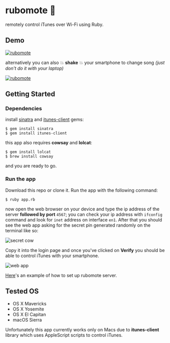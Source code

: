 # rubomote :musical_note:

remotely control iTunes over Wi-Fi using Ruby.

## Demo

[![rubomote](https://thumbs.gfycat.com/FakeDistantBorderterrier-size_restricted.gif)](https://gfycat.com/FakeDistantBorderterrier)

alternatively you can also :boom: **shake** :boom: your smartphone to change song *(just don't do it with your laptop)*

[![rubomote](https://thumbs.gfycat.com/LinearFeistyIndigowingedparrot-size_restricted.gif)](https://gfycat.com/LinearFeistyIndigowingedparrot)

## Getting Started
### Dependencies

install [sinatra](http://www.sinatrarb.com/) and [itunes-client](https://github.com/katsuma/itunes-client) gems:

```
$ gem install sinatra
$ gem install itunes-client
```

this app also requires **cowsay** and **lolcat**:

```
$ gem install lolcat
$ brew install cowsay
```

and you are ready to go.

### Run the app

Download this repo or clone it. Run the app with the following command:

```
$ ruby app.rb
```

now open the web browser on your device and type the ip address of the server **followed by port** `4567`; you can check your ip address with `ifconfig` command and look for `inet` address on interface `en1`. After that you should see the web app asking for the secret pin generated randomly on the terminal like so:

![secret cow](http://i.imgur.com/BS7vY9p.png)

Copy it into the login page and once you've clicked on **Verify** you should be able to control iTunes with your smartphone.

![web app](http://i.imgur.com/TJ81IXL.jpg)

[Here](https://asciinema.org/a/120635)'s an example of how to set up rubomote server.

## Tested OS

* OS X Mavericks
* OS X Yosemite
* OS X El Capitan
* macOS Sierra

Unfortunately this app currently works only on Macs due to **itunes-client** library which uses AppleScript scripts to control iTunes.
